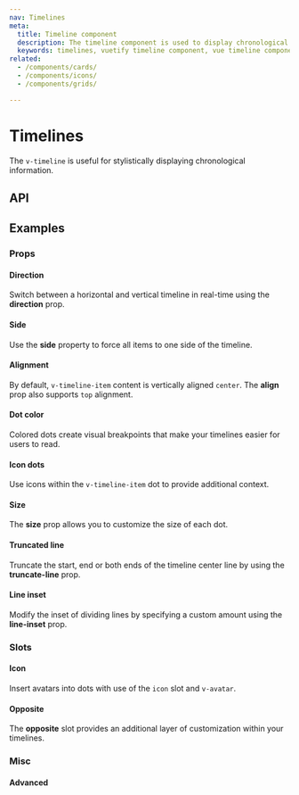 ```yaml
---
nav: Timelines
meta:
  title: Timeline component
  description: The timeline component is used to display chronological information either vertically or horizontally.
  keywords: timelines, vuetify timeline component, vue timeline component
related:
  - /components/cards/
  - /components/icons/
  - /components/grids/

---
```


# Timelines

The `v-timeline` is useful for stylistically displaying chronological information.

<entry />

<!--
## Usage

`v-timeline`s in their simplest form display a vertical timeline that should contain at least one `v-timeline-item`.

<example file="v-timeline/usage" />
-->

## API

<api-inline />

<!-- ## Sub-components

### v-timeline-item

v-timeline-item description -->

## Examples

### Props

#### Direction

Switch between a horizontal and vertical timeline in real-time using the **direction** prop.

<example file="v-timeline/prop-direction" />

#### Side

Use the **side** property to force all items to one side of the timeline.

<example file="v-timeline/prop-single-side" />

#### Alignment

By default, `v-timeline-item` content is vertically aligned `center`. The **align** prop also supports `top` alignment.

<example file="v-timeline/prop-align" />

#### Dot color

Colored dots create visual breakpoints that make your timelines easier for users to read.

<example file="v-timeline/prop-color" />

#### Icon dots

Use icons within the `v-timeline-item` dot to provide additional context.

<example file="v-timeline/prop-icon-dots" />

<!-- #### Mirror

You can mirror the placement of the timeline items by using the **mirror** prop.

<example file="v-timeline/prop-mirror" /> -->

#### Size

The **size** prop allows you to customize the size of each dot.

<example file="v-timeline/prop-size" />

#### Truncated line

Truncate the start, end or both ends of the timeline center line by using the **truncate-line** prop.

<example file="v-timeline/prop-truncate-line" />

#### Line inset

Modify the inset of dividing lines by specifying a custom amount using the **line-inset** prop.

<example file="v-timeline/prop-line-inset" />

### Slots

#### Icon

Insert avatars into dots with use of the `icon` slot and `v-avatar`.

<example file="v-timeline/slot-icon" />

#### Opposite

The **opposite** slot provides an additional layer of customization within your timelines.

<example file="v-timeline/slot-opposite" />

<!--
#### Timeline item default

If you place a `v-card` inside of a `v-timeline-item`, a caret will appear on the side of the card.

<example file="v-timeline/slot-timeline-item-default" />
-->

### Misc

#### Advanced

<example file="v-timeline/misc-advanced" />
